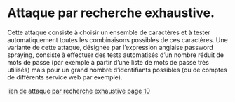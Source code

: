 # Attaque par recherche exhaustive. 

Cette attaque consiste à choisir un ensemble de caractères
et à tester automatiquement toutes les combinaisons possibles de ces caractères. Une variante
de cette attaque, désignée par l’expression anglaise password spraying, consiste à effectuer des
tests automatisés d’un nombre réduit de mots de passe (par exemple à partir d’une liste de
mots de passe très utilisés) mais pour un grand nombre d’identifiants possibles (ou de comptes
de différents service web par exemple).

[lien de attaque par recherche exhaustive page 10](https://cyber.gouv.fr/sites/default/files/2021/10/anssi-guide-authentification_multifacteur_et_mots_de_passe.pdf)